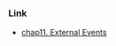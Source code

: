 ### Link
- [chap11. External Events](https://github.com/cosmicpython/code/tree/chapter_11_external_events)